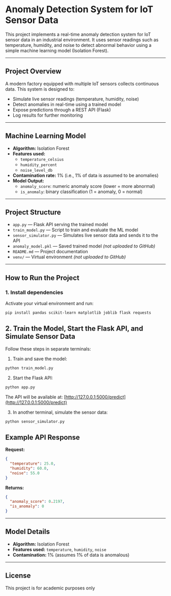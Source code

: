# Anomaly Detection System for IoT Sensor Data

This project implements a real-time anomaly detection system for IoT sensor data in an industrial environment. It uses sensor readings such as temperature, humidity, and noise to detect abnormal behavior using a simple machine learning model (Isolation Forest).

---

##  Project Overview

A modern factory equipped with multiple IoT sensors collects continuous data. This system is designed to:

- Simulate live sensor readings (temperature, humidity, noise)
- Detect anomalies in real-time using a trained model
- Expose predictions through a REST API (Flask)
- Log results for further monitoring

---

##  Machine Learning Model

- **Algorithm:** Isolation Forest  
- **Features used:** 
  - `temperature_celsius`
  - `humidity_percent`
  - `noise_level_db`
- **Contamination rate:** 1% (i.e., 1% of data is assumed to be anomalies)
- **Model Output:**
  - `anomaly_score`: numeric anomaly score (lower = more abnormal)
  - `is_anomaly`: binary classification (1 = anomaly, 0 = normal)

---

##  Project Structure

- `app.py` — Flask API serving the trained model  
- `train_model.py` — Script to train and evaluate the ML model  
- `sensor_simulator.py` — Simulates live sensor data and sends it to the API  
- `anomaly_model.pkl` — Saved trained model *(not uploaded to GitHub)*  
- `README.md` — Project documentation  
- `venv/` — Virtual environment *(not uploaded to GitHub)*


---

## How to Run the Project

### 1. Install dependencies

Activate your virtual environment and run:

```bash
pip install pandas scikit-learn matplotlib joblib flask requests

```

## 2. Train the Model, Start the Flask API, and Simulate Sensor Data

Follow these steps in separate terminals:

1. Train and save the model:

```bash
python train_model.py
```

2. Start the Flask API:

```bash
python app.py
```
The API will be available at: [http://127.0.0.1:5000/predict](http://127.0.0.1:5000/predict)

3. In another terminal, simulate the sensor data:

```bash
python sensor_simulator.py
```

##  Example API Response

**Request:**

```json
{
  "temperature": 25.0,
  "humidity": 60.0,
  "noise": 55.0
}
```

**Returns:**

```json
{
  "anomaly_score": 0.2197,
  "is_anomaly": 0
}
```

---

##  Model Details

- **Algorithm:** Isolation Forest  
- **Features used:** `temperature`, `humidity`, `noise`  
- **Contamination:** 1% (assumes 1% of data is anomalous)

---

##  License

This project is for academic purposes only

  

